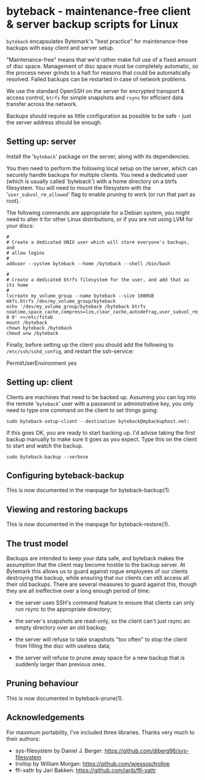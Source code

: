 byteback - maintenance-free client & server backup scripts for Linux
====================================================================

`byteback` encapsulates Bytemark's "best practice" for maintenance-free backups
with easy client and server setup.

"Maintenance-free" means that we'd rather make full use of a fixed amount of disc space.  Management of disc space must be completely automatic, so the process never grinds to a halt for reasons that could be automatically resolved.  Failed backups can be restarted in case of network problems.

We use the standard OpenSSH on the server for encrypted transport & access control, `btrfs` for simple snapshots and `rsync` for efficient data transfer across the network.

Backups should require as little configuration as possible to be safe - just the server address should be enough.


Setting up: server
------------------
Install the '`byteback`' package on the server, along with its dependencies.

You then need to perform the following local setup on the server, which can securely handle backups for multiple clients.  You need a dedicated user (which is usually called 'byteback') with a home directory on a btrfs filesystem.  You will need to mount the filesystem with the '`user_subvol_rm_allowed`' flag to enable pruning to work (or run that part as root).

The following commands are appropriate for a Debian system, you might need to alter it for other Linux distributions, or if you are not using LVM for your discs:

    #
	# Create a dedicated UNIX user which will store everyone's backups, and
	# allow logins
	#
	adduser --system byteback --home /byteback --shell /bin/bash

    #
	# Create a dedicated btrfs filesystem for the user, and add that as its home
	#
	lvcreate my_volume_group --name byteback --size 1000GB
	mkfs.btrfs /dev/my_volume_group/byteback
	echo '/dev/my_volume_group/byteback /byteback btrfs noatime,space_cache,compress=lzo,clear_cache,autodefrag,user_subvol_rm_allowed 0 0' >>/etc/fstab
	mount /byteback
	chown byteback /byteback
	chmod u+w /byteback

Finally, before setting up the client you should add the following to `/etc/ssh/sshd_config`, and restart the ssh-service:

  PermitUserEnvironment yes


Setting up: client
------------------
Clients are machines that need to be backed up.  Assuming you can log into the remote '`byteback`' user with a password or administrative key, you only need to type one command on the client to set things going:

	sudo byteback-setup-client --destination byteback@mybackuphost.net:

If this goes OK, you are ready to start backing up.  I'd advise taking the first backup manually to make sure it goes as you expect.  Type this on the client to start and watch the backup.

	sudo byteback-backup --verbose


Configuring byteback-backup
---------------------------

This is now documented in the manpage for byteback-backup(1).


Viewing and restoring backups
-----------------------------

This is now documented in the manpage for byteback-restore(1).


The trust model
---------------
Backups are intended to keep your data safe, and byteback makes the assumption that the client may become hostile to the backup server.  At Bytemark this allows us to guard against rogue employees of our clients destroying the backup, while ensuring that our clients can still access all their old backups.  There are several measures to guard against this, though they are all ineffective over a long enough period of time:

* the server uses SSH's command feature to ensure that clients can only run rsync to the appropriate directory;

* the server's snapshots are read-only, so the client can't just rsync an empty directory over an old backup;

* the server will refuse to take snapshots "too often" to stop the client from filling the disc with useless data;

* the server will refuse to prune away space for a new backup that is suddenly larger than previous ones.


Pruning behaviour
-----------------

This is now documented in byteback-prune(1).


Acknowledgements
----------------
For maximum portability, I've included three libraries.  Thanks very much to
their authors:

* sys-filesystem by Daniel J. Berger: https://github.com/djberg96/sys-filesystem
* trollop by William Morgan: https://github.com/wjessop/trollop
* ffi-xattr by Jari Bakken: https://github.com/jarib/ffi-xattr
